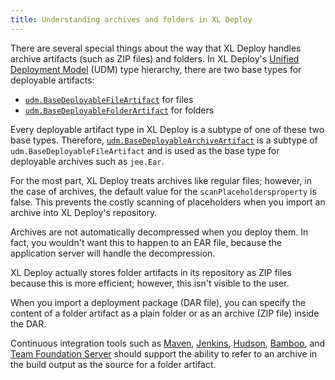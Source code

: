 ```yaml
---
title: Understanding archives and folders in XL Deploy
---
```


There are several special things about the way that XL Deploy handles archive artifacts (such as ZIP files) and folders. In XL Deploy's [Unified Deployment Model](http://docs.xebialabs.com/releases/4.5/xl-deploy/referencemanual.html#unified-deployment-model-udm) (UDM) type hierarchy, there are two base types for deployable artifacts:

* [`udm.BaseDeployableFileArtifact`](http://docs.xebialabs.com/releases/latest/deployit/udmcireference.html#udmbasedeployablefileartifact) for files
* [`udm.BaseDeployableFolderArtifact`](http://docs.xebialabs.com/releases/latest/deployit/udmcireference.html#udmbasedeployablefolderartifact) for folders

Every deployable artifact type in XL Deploy is a subtype of one of these two base types. Therefore,  [`udm.BaseDeployableArchiveArtifact`](http://docs.xebialabs.com/releases/latest/deployit/udmcireference.html#udmbasedeployablearchiveartifact) is a subtype of `udm.BaseDeployableFileArtifact` and is used as the base type for deployable archives such as `jee.Ear`. 

For the most part, XL Deploy treats archives like regular files; however, in the case of archives, the default value for the `scanPlaceholdersproperty` is false. This prevents the costly scanning of placeholders when you import an archive into XL Deploy's repository.

Archives are not automatically decompressed when you deploy them. In fact, you wouldn't want this to happen to an EAR file, because the application server will handle the decompression.

XL Deploy actually stores folder artifacts in its repository as ZIP files because this is more efficient; however, this isn't visible to the user.

When you import a deployment package (DAR file), you can specify the content of a folder artifact as a plain folder or as an archive (ZIP file) inside the DAR.

Continuous integration tools such as [Maven](http://maven.apache.org/), [Jenkins](http://jenkins-ci.org/), [Hudson](http://hudson-ci.org/), [Bamboo](https://www.atlassian.com/software/bamboo), and [Team Foundation Server](http://www.visualstudio.com/products/tfs-overview-vs) should support the ability to refer to an archive in the build output as the source for a folder artifact.
